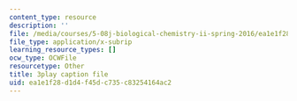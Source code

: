 ```yaml
---
content_type: resource
description: ''
file: /media/courses/5-08j-biological-chemistry-ii-spring-2016/ea1e1f28d1d4f45dc735c83254164ac2_noKXLhp6jbk.srt
file_type: application/x-subrip
learning_resource_types: []
ocw_type: OCWFile
resourcetype: Other
title: 3play caption file
uid: ea1e1f28-d1d4-f45d-c735-c83254164ac2
---
```

